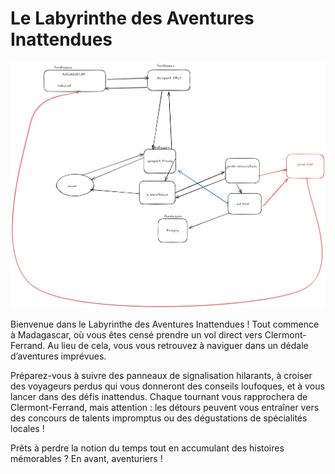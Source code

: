 # Le Labyrinthe des Aventures Inattendues

![Labyrinthe](labyrinthe.png)

Bienvenue dans le Labyrinthe des Aventures Inattendues ! Tout commence à Madagascar, où vous êtes censé prendre un vol direct vers Clermont-Ferrand. Au lieu de cela, vous vous retrouvez à naviguer dans un dédale d’aventures imprévues.

Préparez-vous à suivre des panneaux de signalisation hilarants, à croiser des voyageurs perdus qui vous donneront des conseils loufoques, et à vous lancer dans des défis inattendus. Chaque tournant vous rapprochera de Clermont-Ferrand, mais attention : les détours peuvent vous entraîner vers des concours de talents impromptus ou des dégustations de spécialités locales !

Prêts à perdre la notion du temps tout en accumulant des histoires mémorables ? En avant, aventuriers !